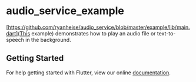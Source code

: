 # audio_service_example

[https://github.com/ryanheise/audio_service/blob/master/example/lib/main.dart](This example) demonstrates how to play an audio file or text-to-speech in the background.

## Getting Started

For help getting started with Flutter, view our online
[documentation](https://flutter.io/).
